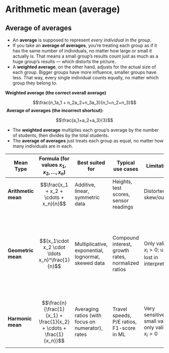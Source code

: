 # Arithmetic mean (average)

## Average of averages

- An **average** is supposed to represent _every individual in the group_.
- If you take an **average of averages**, you’re treating each group as if it has the same number of individuals, no matter how large or small it actually is. That means a small group’s results count just as much as a huge group’s results — which distorts the picture.
- A **weighted average**, on the other hand, adjusts for the actual size of each group. Bigger groups have more influence, smaller groups have less. That way, every single individual counts equally, no matter which group they belong to.

**Weighted average (the correct overall average)**

$$\frac{n_1a_1 + n_2a_2+n_3a_3}{n_1+n_2+n_3}$$​
**Average of averages (the incorrect shortcut):**

$$\frac{a_1+a_2+a_3}{3}$$
- The **weighted average** multiplies each group’s average by the number of students, then divides by the total students.
- The **average of averages** just treats each group as equal, no matter how many individuals are in each.

| Mean Type           | Formula (for values $x_1, x_2, …, x_n$)                              | Best suited for                                     | Typical use cases                                  | Limitations                                              | Notes                                                                                                                                        |
| ------------------- | -------------------------------------------------------------------- | --------------------------------------------------- | -------------------------------------------------- | -------------------------------------------------------- | -------------------------------------------------------------------------------------------------------------------------------------------- |
| **Arithmetic mean** | $$\frac{x_1 + x_2 + \cdots + x_n}{n}$$                               | Additive, linear, symmetric data                    | Heights, test scores, sensor readings              | Distorted by skew/outliers                               |                                                                                                                                              |
| **Geometric mean**  | $$(x_1\cdot x_2 \cdot \ldots x_n)^\frac{1}{n}$$                      | Multiplicative, exponential, lognormal, skewed data | Compound interest, growth rates, normalized ratios | Only valid for $x_i>0$; units lost in interpretation     | Make sure all your rates are expressed as multiplicative factors greater than 0 (i.e., <br>$x_i = 1+𝑟_i$) rather than percentages directly. |
| **Harmonic mean**   | $$\frac{n}{\frac{1}{x_1} + \frac{1}{x_2} + \cdots + \frac{1}{x_n}}$$ | Averaging ratios (with focus on numerator), rates   | Travel speeds, P/E ratios, F1-score in ML          | Very sensitive to small values; only valid for $x_i > 0$ | 0                                                                                                                                            |

